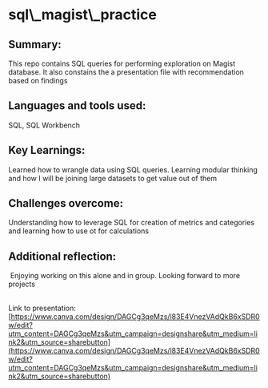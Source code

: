 # sql\\\_magist\\\_practice

## Summary:

This repo contains SQL queries for performing exploration on Magist database. It also constains the a presentation file with recommendation based on findings

## Languages and tools used: 

SQL, SQL Workbench

## Key Learnings: 

Learned how to wrangle data using SQL queries. Learning modular thinking and how I will be joining large datasets to get value out of them

## Challenges overcome: 

Understanding how to leverage SQL for creation of metrics and categories and learning how to use ot for calculations

## Additional reflection:

 Enjoying working on this alone and in group. Looking forward to more projects  
 

Link to presentation: [https://www.canva.com/design/DAGCg3qeMzs/l83E4VnezVAdQkB6xSDR0w/edit?utm_content=DAGCg3qeMzs&utm_campaign=designshare&utm_medium=link2&utm_source=sharebutton](https://www.canva.com/design/DAGCg3qeMzs/l83E4VnezVAdQkB6xSDR0w/edit?utm_content=DAGCg3qeMzs&utm_campaign=designshare&utm_medium=link2&utm_source=sharebutton)
